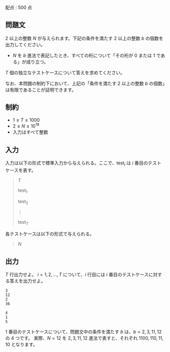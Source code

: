 配点 : $500$ 点

## 問題文

$2$ 以上の整数 $N$ が与えられます。下記の条件を満たす $2$ 以上の整数 $b$ の個数を出力してください。

- $N$ を $b$ 進法で表記したとき、すべての桁について「その桁が $0$ または $1$ である」が成り立つ。

$T$ 個の独立なテストケースについて答えを求めてください。

なお、本問題の制約下において、上記の「条件を満たす $2$ 以上の整数 $b$ の個数」は有限であることが証明できます。

## 制約

- $1 \leq T \leq 1000$
- $2 \leq N \leq 10^{18}$
- 入力はすべて整数

## 入力

入力は以下の形式で標準入力から与えられる。ここで、$\mathrm{test}_i$ は $i$ 番目のテストケースを表す。

> $T$
> 
> $\mathrm{test}_1$
> 
> $\mathrm{test}_2$
> 
> $\vdots$
> 
> $\mathrm{test}_T$

各テストケースは以下の形式で与えられる。

> $N$

## 出力

$T$ 行出力せよ。
$i = 1, 2, \ldots, T$ について、$i$ 行目には $i$ 番目のテストケースに対する答えを出力せよ。

```input1
3
12
2
36
```

```output1
4
1
5
```

$1$ 番目のテストケースについて、問題文中の条件を満たす $b$ は、$b = 2, 3, 11, 12$ の $4$ つです。
実際、$N = 12$ を $2, 3, 11, 12$ 進法で表すと、それぞれ $1100, 110, 11, 10$ となります。
